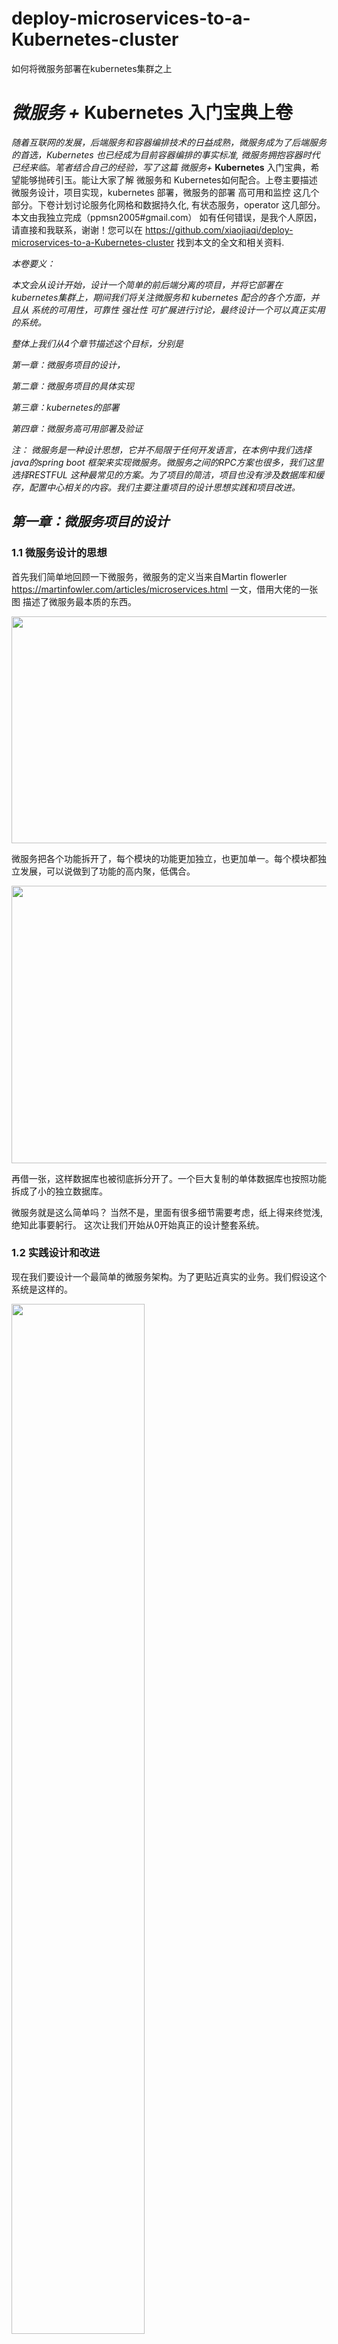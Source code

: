# deploy-microservices-to-a-Kubernetes-cluster
如何将微服务部署在kubernetes集群之上


# ***微服务 +* Kubernetes 入门宝典上卷**

 

  *随着互联网的发展，后端服务和容器编排技术的日益成熟，微服务成为了后端服务的首选，Kubernetes 也已经成为目前容器编排的事实标准, 微服务拥抱容器时代已经来临。笔者结合自己的经验，写了这篇 微服务+* **Kubernetes** 入门宝典，希望能够抛砖引玉。能让大家了解 微服务和 Kubernetes如何配合。上卷主要描述 微服务设计，项目实现，kubernetes 部署，微服务的部署 高可用和监控 这几个部分。下卷计划讨论服务化网格和数据持久化, 有状态服务，operator 这几部分。 本文由我独立完成（ppmsn2005#gmail.com） 如有任何错误，是我个人原因，请直接和我联系，谢谢！您可以在 https://github.com/xiaojiaqi/deploy-microservices-to-a-Kubernetes-cluster 找到本文的全文和相关资料.

 

*本卷要义：*

*本文会从设计开始，设计一个简单的前后端分离的项目，并将它部署在kubernetes集群上，期间我们将关注微服务和 kubernetes 配合的各个方面，并且从 系统的可用性，可靠性 强壮性 可扩展进行讨论，最终设计一个可以真正实用的系统。*

*整体上我们从4个章节描述这个目标，分别是*

*第一章：微服务项目的设计，*

*第二章：微服务项目的具体实现*

*第三章：kubernetes的部署*

*第四章：微服务高可用部署及验证*

 

  *注： 微服务是一种设计思想，它并不局限于任何开发语言，在本例中我们选择java的spring boot 框架来实现微服务。微服务之间的RPC方案也很多，我们这里选择RESTFUL 这种最常见的方案。为了项目的简洁，项目也没有涉及数据库和缓存，配置中心相关的内容。我们主要注重项目的设计思想实践和项目改进。*

 

## *第一章：微服务项目的设计*

 

### 1.1 微服务设计的思想

首先我们简单地回顾一下微服务，微服务的定义当来自Martin flowerler <https://martinfowler.com/articles/microservices.html> 一文，借用大佬的一张图 描述了微服务最本质的东西。

 


<img src="https://raw.githubusercontent.com/xiaojiaqi/deploy-microservices-to-a-Kubernetes-cluster/main/img/image001.png" width="778" height="363">

 微服务把各个功能拆开了，每个模块的功能更加独立，也更加单一。每个模块都独立发展，可以说做到了功能的高内聚，低偶合。 

<img src="https://raw.githubusercontent.com/xiaojiaqi/deploy-microservices-to-a-Kubernetes-cluster/main/img/image003.png" width="758" height="444">

   再借一张，这样数据库也被彻底拆分开了。一个巨大复制的单体数据库也按照功能拆成了小的独立数据库。

微服务就是这么简单吗？ 当然不是，里面有很多细节需要考虑，纸上得来终觉浅,绝知此事要躬行。 这次让我们开始从0开始真正的设计整套系统。

###   1.2 实践设计和改进

现在我们要设计一个最简单的微服务架构。为了更贴近真实的业务。我们假设这个系统是这样的。

<img src="https://raw.githubusercontent.com/xiaojiaqi/deploy-microservices-to-a-Kubernetes-cluster/main/img/image005.png" width="65%" height="65%">

整个系统的前端是一个有着前后端分离站点，用户访问了[www.demo.com](http://www.demo.com) 这个前端站点,通过前端页面发起请求，www.demo.com 服务器将请求发往a.demo.com.  然后a.demo.com 再请求b.demo.com ，b.demo.com 再请求 c.demo.com。c.demo.com 将结果返回后，不断返回，最终显示在前端站点，完成微服务的全套调用流程。[ 一般业务系统 在前端和微服务直接还存在一个网关部分，网关一般用于鉴权，请求分类，监控等功能， 这里因为比较简单，所以省略了这个部分]

最终我们将这套架构将部署在kubernetes 上，开始真正的服务用户。

### 1.3 改进项目

从图一我们可以看到这是一个非常简单而单薄的架构，存在很多问题，我们需要不断地解决它们。下面我们开始改进项目。

首先，我们要解决节点的可靠性。在图一所有的节点都只有一个实例，任何节点的崩溃都将造成项目无法运行，在真正的项目中这是不可接受的。怎么解决呢？当然是多个实例

#### 1.3.1 加入多实例及注册中心

<img src="https://raw.githubusercontent.com/xiaojiaqi/deploy-microservices-to-a-Kubernetes-cluster/main/img/image007.png" width="60%" height="60%">

我们将各个模块的实例数目增加，多个实例才能保证整个系统的可靠性。 如果一个实例有问题，我们还是可以其他相同的实例进行服务。

但是多个实例又带来一个问题，各个组件之间如何定位呢？如果有10个b.demo.com 实例，它的上下游又该如何找到它们呢？ 解决方案之一是注册中心。注册中心解决的是应用之间的寻址问题。有了它，上下游之间的应用可以相互寻址，并且获知那些实例是可用的，应用挑选可用的实例进行工作。注册中心的方案很多，有eureka，zookeeper, console, Nacos 等等，关于讨论各种注册中心是AP、CP的区别，优劣的文章很多，这篇文章不是一篇微服务的开发教程，我们选择比较常见的eureka为演示的注册中心。

注： 在kubernetes 中部署微服务，对注册中心是没有任何限制的。所以不要被某些文章误导，按照这篇文章做，你完全可以做到代码零修改，直接在kubernetes 上运行。

#### 1.3.2 监控系统 Metrics

在完成了注册中心的功能后，虽然整个系统可以运行了，我们会发现没有应用监控的情况下，我们对系统运转状态是完全摸黑的，这样相当于盲人骑马，非常危险。我们需要知道所有微服务运行的状态，必须将各个微服务的状态监控起来，只有这样才能做到 运筹帷幄，决胜千里。

<img src="https://raw.githubusercontent.com/xiaojiaqi/deploy-microservices-to-a-Kubernetes-cluster/main/img/image009.png" width="60%" height="60%">

在这里，我们选择使用Prometheus和Grafana这套监控组合。Prometheus + Grafana是一个比较常见的组合, 基本是现在容器监控的标准配置。

 在kubernetes 上，我们需要每个微服务的实例里开启监控数据到导出功能。同时利用启Prometheus 的自动发现功能， 这样Prometheus 可以将数据收集存储起来。这里的数据包括每个应用的各项指标比如内存大小，200错误数目，500错误数目, JVM里线程数量，GC时间大小。配合granfana的聚合显示能力，我们可以直观地对整个系统有完整把控。在应用开发过程中，我们只需要在代码里加入一个类库就可以实现信息的导出，不需要专门写代码。

#### 1.3.3 日志系统 logging

目前已经有了监控，日志还有存在的必要吗？ 当然 下面这个图就反应监控的3个维度。

<img src="https://raw.githubusercontent.com/xiaojiaqi/deploy-microservices-to-a-Kubernetes-cluster/main/img/image011.jpg" width="50%" height="50%">

这3个维度分别是Mertics Tracing 和logging

Metrics  主要就是指刚才说的监控，它主要反应的就是一个聚合的数据，比如今天200错误是多少，QPS是多少？ 它指的是一段时间内的数据聚合。

Logging 就是我们现在讨论的日志。的它描述一些离散的（不连续的）事件。比如各个系统里的错误，告警。所以我们需要将日志收集起来。

Tracing 则关注单次请求中信息。我们关注请求的质量和服务可行性，是我们优化系统，排查问题的工具。

 

说到了日志，在一个分布式系统，日志是非常重要的一环。因为微服务和容器的缘故，导致日志收集不是这么简单了。因为在kubernetes 里 容器的销毁和重启都是经常可能出现的，我们需要第一时间就把日志收集起来。

日志收集的方案有很多，有些方案是在本地启动一个收集进程，将落地的日志转发到kakfa组件再转发日志中心，也有的方案是直接写到kafka组件直接进入日志中心。两者各有优劣。

在这里，我们的方案选择了后者。我们简单地利用一个组件将日志直接打入kafka 组件。这种方案的好处是我们日志不再落地，日志IO被消除了，日志的存储也和容器做到了分离。我们再也不用担心日志IO对宿主机造成的系统压力了。

 

<img src="https://raw.githubusercontent.com/xiaojiaqi/deploy-microservices-to-a-Kubernetes-cluster/main/img/image013.png" width="60%" height="60%">

#### 1.3.4      追踪系统 Tracing

刚才我们讨论了监控 (Metric)和日志(Logging)，还有一个维度就是追踪(Tracing).

随着微服务的实例越来越多，有一个很现实的问题出现了，当大规模分布式集群出现了，应用构建在不同的容器集群里、有可能布在了几千台容器里，横跨多个不同的数据中心。因此，就需要一些可以帮助理解系统行为、用于分析性能问题的工具。这该怎么解决呢？ 可以看看google的论文 google dapper

 

<img src="https://raw.githubusercontent.com/xiaojiaqi/deploy-microservices-to-a-Kubernetes-cluster/main/img/image015.png" width="40%" height="40%">

Google 的论文描述一种解决办法，我们一般称作APM(Application Performance Monitor). 它把一次调用加入一个独立无二的标记，并且在各个系统里透传标记，从而达到追踪整个消息处理过程的能力。市面上大多数实现都是基于这一思想,可选方案的有很多，如 cat pip, zipkin, skywalkin。它们有需要代码注入的，有无注入的。 关于他们的优劣也有很多文章评述。在这里我们选用zipkin 。 Zipkin 需要在项目中加入一个库，并不需要写代码，这对业务的入侵做到了很少，非常方便。

<img src="https://raw.githubusercontent.com/xiaojiaqi/deploy-microservices-to-a-Kubernetes-cluster/main/img/image017.png" width="60%" height="60%">

#### 1.3.5 流量控制

你认为这一切就完了吗？当然不是，微服务里还有一项非常重要的功能：流量控制，我们还没有做。

当海量的请求来临的时候，我们可以用增加容器数量的办法来提高我们的服务能力，但是简单地添加实例是很危险的，因为整个系统的服务能力是被系统短板所限制的，简单地添加实例，并不是总能起到提高服务能力的作用。反而可能引起反作用，最终导致整个系统的崩溃。

我们对整个系统的负载容量是有一个设计的，当超出我们设计的能力时，我们需要对多余的请求说No。 相应的方案分别是熔断、限流和降级。目前java领域的这方面的hystrix，sentinel 在这方面都做得很好。Sentinel 在阿里接受了考验，并且使用起来也很简单，所以我们选它。现在我们在整个系统里加上一个流量控中心。这样一个基本完整的 可靠的 高可靠的系统就基本完成了。

<img src="https://raw.githubusercontent.com/xiaojiaqi/deploy-microservices-to-a-Kubernetes-cluster/main/img/image019.png" width="60%" height="60%">

（在实际开发中，其实还有最关键的配置中心（apollo)，数据库（db）,缓存(redis) 等组件， 服务化网格， 我们可以把这些组件暂时放在kubernetes 之外，仍然是可以起到同样的效果）

好了设计部分，先到这里，开始实现。

## *第二章：微服务项目的具体实现*

从 前端向后端开始实现

### 2.1 前端站点

前端站点的逻辑很简单，就是显示一个页面，页面中有一个按键。当你点击按键的时候，前端页面发起ajax请求，访问前端站点本身的一个接口，这个接口被nginx代理，转发到a.demo.com 微服务上，a. demo.com 微服务再将请求转发到b. demo.com, b. demo.com 再将请求转发到c. demo.com. 最终将结果返回给前端。前端站点再将结果显示在页面上。我们通过结果显示，就能知道 这次请求通过了那些服务器，每台服务器的服务运行时间大概是多少。

前端站点代码 大体如下：

<img src="https://raw.githubusercontent.com/xiaojiaqi/deploy-microservices-to-a-Kubernetes-cluster/main/img/image021.png" width="60%" height="60%">

​    然后看a、b、 c 应用部分的java代码，这就是个普通的多模块Maven项目。

<img src="https://raw.githubusercontent.com/xiaojiaqi/deploy-microservices-to-a-Kubernetes-cluster/main/img/image023.png" width="60%" height="60%">

 

项目很简单，分成了3个部分，一个是注册中心，也就是利用eureka实现注册中心服务，另一个则是基础库项目，大部分功能都在这里实现，最后则是各个微服务项目，微服务项目只需要简单调用基础库就能完成。

### 2.2 注册中心

注册中心的代码非常简单，只需要加一个简单的声明

<img src="https://raw.githubusercontent.com/xiaojiaqi/deploy-microservices-to-a-Kubernetes-cluster/main/img/image025.png" width="60%" height="60%">


这是注册中心的配置文件，在kubernetes集群里运行时，我们会运行3个节点组成高可用的注册中心集群。这时 这个配置项需要相应的修改。

<img src="https://raw.githubusercontent.com/xiaojiaqi/deploy-microservices-to-a-Kubernetes-cluster/main/img/image027.png" width="60%" height="60%">

### 2.3 基础库

<img src="https://raw.githubusercontent.com/xiaojiaqi/deploy-microservices-to-a-Kubernetes-cluster/main/img/image029.png" width="60%" height="60%">

<img src="https://raw.githubusercontent.com/xiaojiaqi/deploy-microservices-to-a-Kubernetes-cluster/main/img/image031.png" width="60%" height="60%">

<img src="https://raw.githubusercontent.com/xiaojiaqi/deploy-microservices-to-a-Kubernetes-cluster/main/img/image033.png" width="60%" height="60%">

在基础库项目里，我们将很多的依赖都放在里面，这样应用项目只需要简单依赖基础库就可以，能够做到统一修改。

同时我们也可以看到大部分依赖库只需要加入就可以，并不需编写代码就可以工作，这让开发工作变得轻松。

<img src="https://raw.githubusercontent.com/xiaojiaqi/deploy-microservices-to-a-Kubernetes-cluster/main/img/image035.png" width="60%" height="60%">

对于微服务的返回结果，我们做了一些美化格式。这样可以在检查结果时，比较容易。

<img src="https://raw.githubusercontent.com/xiaojiaqi/deploy-microservices-to-a-Kubernetes-cluster/main/img/image037.png" width="60%" height="60%">

 

简单的定义了一些返回的结构，可以通过这些结构，微服务可以把处理时的时间戳，线程号，实例ip这些信息返回出来。

<img src="https://raw.githubusercontent.com/xiaojiaqi/deploy-microservices-to-a-Kubernetes-cluster/main/img/image039.png" width="60%" height="60%">

基础模块的日志实现，从github 找的例子简单地进行了修改。（简单实现，不要用于生产）这时我们利用logback.xml 的配置，可以选择我们是把日志写入本地磁盘还是直接写入kafka.

<img src="https://raw.githubusercontent.com/xiaojiaqi/deploy-microservices-to-a-Kubernetes-cluster/main/img/image041.png" width="60%" height="60%">

<img src="https://raw.githubusercontent.com/xiaojiaqi/deploy-microservices-to-a-Kubernetes-cluster/main/img/image043.png" width="60%" height="60%">

<img src="https://raw.githubusercontent.com/xiaojiaqi/deploy-microservices-to-a-Kubernetes-cluster/main/img/image045.png" width="60%" height="60%">

2.4 a.demo.com b.demo.com c.demo.com 应用实现

<img src="https://raw.githubusercontent.com/xiaojiaqi/deploy-microservices-to-a-Kubernetes-cluster/main/img/image047.png" width="60%" height="60%">

实现很简单，只是简单地调用基础库就可以了。注意 每个应用需要实现一个探活接口 /hs. 这样kubernetes 系统可以通过这个接口来探活，获知你这个应用是不是准备好了，能不能接入流量。否则 你这个应用可能还在启动过程中，但是流量已经接入了，那么肯定会出问题。

<img src="https://raw.githubusercontent.com/xiaojiaqi/deploy-microservices-to-a-Kubernetes-cluster/main/img/image049.png" width="60%" height="60%">

在每个应用的配置里，我们都预置了各个配置的项目，在本地运行的时候，我们可以填注入本地的配置，在kubernetes 里 以容器形式进行运行，我们可以利用yaml来动态地修改它们，做到2种情况下完全兼容。

## *第三章：kubernetes的部署*

在完成应用的编写后，我们需要安装kubernetes系统了，如果已经有kubernetes 集群的，就可以直接跳过这个部分了，请看下一章。除了kubernetes 集群以外，你还需要Prometheus and Grafana这样的监控组件。所以这里我推荐一个牛逼的安装工具，和所有现有的Kubernetes 安装工具比，它是最好的，没有之一。

它的名字是 K8seasy, 它的优点在于 

\1.    可以一键安装整体kubernetes 系统，无需了解任何背景知识

\2.    所有的镜像都已经内置，不会因为下载镜像失败而导致失败

\3.    安装支持各种不同版本kubernetes版本

\4.    安装的服务是二进制版本的，非容器版本, 稳定高效

\5.    支持安装3节点 高可用的生产环境集群

 

### 3.1 安装过程

  下载K8seasy

官方主页

[https://github.com/xiaojiaqi/K8seasy_release_page](https://github.com/xiaojiaqi/k8seasy_release_page)

<img src="https://raw.githubusercontent.com/xiaojiaqi/deploy-microservices-to-a-Kubernetes-cluster/main/img/image051.png" width="60%" height="60%">

演示的安装动画，安装就是这么简单

<img src="https://raw.githubusercontent.com/xiaojiaqi/deploy-microservices-to-a-Kubernetes-cluster/main/img/image053.gif" width="60%" height="60%">

安装下载页

http://dl.K8seasy.com/

<img src="https://raw.githubusercontent.com/xiaojiaqi/deploy-microservices-to-a-Kubernetes-cluster/main/img/image054.png" width="60%" height="60%">

将3个安装文件都下载下来， 其中 pack.2020.10.02.bin 和installer 都是安装文件， kubernetes-server-linux-amd64.tar.gz 是kubernetes 的官方软件包，你可以自己选择一个最新的版本。

  如果要选择一个其他版本的kubernetes 

<img src="https://raw.githubusercontent.com/xiaojiaqi/deploy-microservices-to-a-Kubernetes-cluster/main/img/image056.png" width="60%" height="60%">

<img src="https://raw.githubusercontent.com/xiaojiaqi/deploy-microservices-to-a-Kubernetes-cluster/main/img/image058.png" width="60%" height="60%">

<img src="https://raw.githubusercontent.com/xiaojiaqi/deploy-microservices-to-a-Kubernetes-cluster/main/img/image060.png" width="60%" height="60%">

安装的过程很简单，2条命令即可

这里我们假设 需要安装Kubernetes的网络为 192.168.2.0, master 主机为192.168.2.50

#### 1 创建密钥

sudo ./installer --genkey -hostlist=192.168.2.1

<img src="https://raw.githubusercontent.com/xiaojiaqi/deploy-microservices-to-a-Kubernetes-cluster/main/img/image062.png" width="60%" height="60%">

#### 2 创建集群

sudo ./installer   -kubernetestarfile kubernetes-server-linux-amd64v1.18.2.tar.gz -masterip 192.168.2.50

稍等一会儿 就能看到类似如下输出

<img src="https://raw.githubusercontent.com/xiaojiaqi/deploy-microservices-to-a-Kubernetes-cluster/main/img/image064.png" width="60%" height="60%">

就这么简单，一个Kubernetes已经装好了。

此时相关的所有监控已经被完全安装好了。

#### 3. 各项监控

\1.    以master 节点为 192.168.2.50 为例子

<http://192.168.2.50:10000> 可以直接打开dashboard, 对整个集群有一个全面了解

<img src="https://raw.githubusercontent.com/xiaojiaqi/deploy-microservices-to-a-Kubernetes-cluster/main/img/image066.png" width="60%" height="60%">

打开 <http://192.168.2.50:8080>  可以直接访问alertmanager 

<img src="https://raw.githubusercontent.com/xiaojiaqi/deploy-microservices-to-a-Kubernetes-cluster/main/img/image068.png" width="60%" height="60%">

打开 <http://192.168.2.50:8081> 你可以直接使用 Grafana (用户 admin, 密码admin)

<img src="https://raw.githubusercontent.com/xiaojiaqi/deploy-microservices-to-a-Kubernetes-cluster/main/img/image070.png" width="60%" height="60%">


<img src="https://raw.githubusercontent.com/xiaojiaqi/deploy-microservices-to-a-Kubernetes-cluster/main/img/image072.png" width="60%" height="60%">


打开 <http://192.168.2.50:8082> 你可以访问 Prometheus.

<img src="https://raw.githubusercontent.com/xiaojiaqi/deploy-microservices-to-a-Kubernetes-cluster/main/img/image074.png" width="60%" height="60%">

  所有的配套都已经安装好了。

#### 4. 多套环境监控

 这一切就完了吗？当然不是，为了支持多集群管理，再推荐一个工具。刚才我们说到直接使用 <http://192.168.2.50:1000> 这个页面可以直接管理整个集群，但是在公司里如果有多个集群，该如何管理呢? 别担心，K8seasy 已经有对应的解决方案

<img src="https://raw.githubusercontent.com/xiaojiaqi/deploy-microservices-to-a-Kubernetes-cluster/main/img/image076.png" width="60%" height="60%">

仔细看刚才的安装好的日志，里面提示你 专门生产了一个 lens.kubeconfig 的配置文件， 并且有一个 域名和 ip 的对应表。 这时候，你只需要 首先在本地Host 文件里加入 这个对应

<img src="https://raw.githubusercontent.com/xiaojiaqi/deploy-microservices-to-a-Kubernetes-cluster/main/img/image078.png" width="60%" height="60%">

然后去 [Lens | The Kubernetes IDE (Kuberneteslens.dev)](https://k8slens.dev/)  http:// [https://Kuberneteslens.dev/](https://k8slens.dev/) 

<img src="https://raw.githubusercontent.com/xiaojiaqi/deploy-microservices-to-a-Kubernetes-cluster/main/img/image080.png" width="60%" height="60%">

下载一个lens的安装包。安装lens以后，你只需要将lens.kubeconfig 导入到lens里，

<img src="https://raw.githubusercontent.com/xiaojiaqi/deploy-microservices-to-a-Kubernetes-cluster/main/img/image082.png" width="60%" height="60%">

 

导入完成后，你就可以远程管理这个集群了。这样有多个集群，你也可以只用一套lens 进行管理了。

Lens的界面优美，使用方便，快试试吧。

<img src="https://raw.githubusercontent.com/xiaojiaqi/deploy-microservices-to-a-Kubernetes-cluster/main/img/image084.png" width="60%" height="60%">

<img src="https://raw.githubusercontent.com/xiaojiaqi/deploy-microservices-to-a-Kubernetes-cluster/main/img/image086.png" width="60%" height="60%">

好了 Kubernetes 的安装完成了。当然了K8seasy 的功能是非常强大的，你可以用 sudo ./installer -h 查看帮助， 也可以使用 sudo ./installer -demo 查看各种场景的安装帮助。

<img src="https://raw.githubusercontent.com/xiaojiaqi/deploy-microservices-to-a-Kubernetes-cluster/main/img/image088.png" width="60%" height="60%">

<img src="https://raw.githubusercontent.com/xiaojiaqi/deploy-microservices-to-a-Kubernetes-cluster/main/img/image090.png" width="60%" height="60%">

## *第四章：微服务高可用部署及验证*

  Kubernetes 装好了，现在开始将微服务部署上去了。我们刚才的代码只是Java 源码，我们还需要将它们编译成Jar包，然后再打成docker 镜像才能部署，这部分比较简单，所以我不演示如何完成了，我将相关的Dockerfile 和 最终Yaml 都放在Github 里了，在开始开发时，我提到将日志写入Kafka, 所以有2套配置，一套使用了Kafak 一套没有使用Kafka。 请注意区别，有因为没有Kafka 比较容易实施，我这里就演示没有Kafak的版本。这样所有只要有一台Linux 就可以保证将整个流程实施成功。

### 4.1  服务部署上去。

  依次运行每条部署Yaml的命令即可，不需要做其他的操作。

  注意，镜像在Docker-Hub, 可能需要一定时间能下载。

运行后在 Dashboard 查看，你可以看到类似的信息，所有的服务都已经成功运行。



#### 查看Dashboard

<img src="https://raw.githubusercontent.com/xiaojiaqi/deploy-microservices-to-a-Kubernetes-cluster/main/img/image092.png" width="60%" height="60%">

此时修改你本地的Hosts 

<img src="https://raw.githubusercontent.com/xiaojiaqi/deploy-microservices-to-a-Kubernetes-cluster/main/img/image094.png" width="60%" height="60%">

这样的话，因为我们的Kubernetes 是支持 nginx-ingress的，所以你可以直接访问Master的物理IP来访问这些服务，不需要做任何转换。

首先我们可以打开dashboard 从中查到eureka.服务器的具体ip, 然后访问eurka 服务。

#### 查看注册中心

在页面中你可以发现，在Kubernetes集群里，我们启动了3个eureka服务，它们相互注册，组成了一个高可用集群。

<img src="https://raw.githubusercontent.com/xiaojiaqi/deploy-microservices-to-a-Kubernetes-cluster/main/img/image096.png" width="60%" height="60%">

其次，我们在Grafana 中导入 jvm 的监控项目

<img src="https://raw.githubusercontent.com/xiaojiaqi/deploy-microservices-to-a-Kubernetes-cluster/main/img/image098.png" width="60%" height="60%">

<img src="https://raw.githubusercontent.com/xiaojiaqi/deploy-microservices-to-a-Kubernetes-cluster/main/img/image100.png" width="60%" height="60%">

 

这样Grafana可以帮助我们把 各个Java服务的具体状态做一个收集，完成我们需要的监控。

#### 前端验证

此时 我们打开 http://[www.demo.com](http://www.demo.com) 的网页。

我们可以点击页面上的 get 请求按键，模拟发出请求，随后我们就会发现页面里显示出的信息在不断变化。 

<img src="https://raw.githubusercontent.com/xiaojiaqi/deploy-microservices-to-a-Kubernetes-cluster/main/img/image102.png" width="60%" height="60%">

在页面显示的内容里，我们可以清楚地发现，我们的消息在不同实例里处理，如果有一个实例出现了故障是不会影响我们现在的业务的。

<img src="https://raw.githubusercontent.com/xiaojiaqi/deploy-microservices-to-a-Kubernetes-cluster/main/img/image104.png" width="60%" height="60%">

好了开始验证整个系统。

#### 模拟验证

使用一个简单的脚本 模拟每3秒从前端访问一次后端。

<img src="https://raw.githubusercontent.com/xiaojiaqi/deploy-microservices-to-a-Kubernetes-cluster/main/img/image106.png" width="60%" height="60%">

 

####  调用关系验证

首先打开zipkin  [zipkin.demo.com](http://www.zipkin.com)

<img src="https://raw.githubusercontent.com/xiaojiaqi/deploy-microservices-to-a-Kubernetes-cluster/main/img/image108.png" width="60%" height="60%">

点击具体的请求，可以查看到每次请求在内部的细节。

<img src="https://raw.githubusercontent.com/xiaojiaqi/deploy-microservices-to-a-Kubernetes-cluster/main/img/image110.png" width="60%" height="60%">



#### 限流 熔断验证

其次 打开 sentinel 站点，这个站点可以监控，也可以对微服务进行限流，限速，熔断等操作。（密码口令都是 sentinel）

<img src="https://raw.githubusercontent.com/xiaojiaqi/deploy-microservices-to-a-Kubernetes-cluster/main/img/image112.png" width="60%" height="60%">

进入控制台后，我们可以发现所有的服务已经自动被发现，并存在于左边的菜单。

<img src="https://raw.githubusercontent.com/xiaojiaqi/deploy-microservices-to-a-Kubernetes-cluster/main/img/image114.png" width="60%" height="60%">

分别点开 a b c 3个服务，可以看到规律的周期访问，和我们的脚本的测试速度是一致的。

<img src="https://raw.githubusercontent.com/xiaojiaqi/deploy-microservices-to-a-Kubernetes-cluster/main/img/image116.png" width="60%" height="60%">

<img src="https://raw.githubusercontent.com/xiaojiaqi/deploy-microservices-to-a-Kubernetes-cluster/main/img/image118.png" width="60%" height="60%">

<img src="https://raw.githubusercontent.com/xiaojiaqi/deploy-microservices-to-a-Kubernetes-cluster/main/img/image120.png" width="60%" height="60%">

Sentinel 里面内含强大的监控，流控 降级等功能，具体的使用，可以慢慢学习，相信你一定会受益良多。

####  应用状态验证

打开Grafana的监控页，你可以查看所有应用的状态，包括heap 大小，启动时间，错误数目 等等。

<img src="https://raw.githubusercontent.com/xiaojiaqi/deploy-microservices-to-a-Kubernetes-cluster/main/img/image122.png" width="60%" height="60%">

通过这张图你可以了解每个应用本身的状态，使用了多少内存，响应的代码是多少，jvm 使用情况。相信此时 你已经对各个组件的情况，监控都有了一个全面了解。一个基于Kubernetes的微服务架构已经开始工作了。

 

<img src="https://raw.githubusercontent.com/xiaojiaqi/deploy-microservices-to-a-Kubernetes-cluster/main/img/image124.png" width="60%" height="60%">

最后送一张常用的系统架构图，希望大家能通过本文对高可用微服务如何架设Kubernetes上有一个基本的了解，将本文讨论的东西用于实践。谢谢！

 
